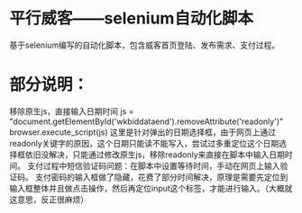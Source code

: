 # 平行威客——selenium自动化脚本
基于selenium编写的自动化脚本，包含威客首页登陆、发布需求、支付过程。
# 部分说明：
移除原生js，直接输入日期时间
js = "document.getElementById('wkbiddataend').removeAttribute('readonly')"
browser.execute_script(js)
这里是针对弹出的日期选择框，由于网页上通过readonly关键字的原因，这个日期只能读不能写入，尝试过多重定位这个日期选择框依旧没解决，只能通过修改原生js，移除readonly来直接在脚本中输入日期时间。
支付过程中短信验证码问题：在脚本中设置等待时间，手动在网页上输入验证码。
支付密码的输入框做了隐藏，花费了部分时间解决，原理是需要先定位到输入框整体并且做点击操作，然后再定位input这个标签，才能进行输入。（大概就这意思，反正很麻烦）
